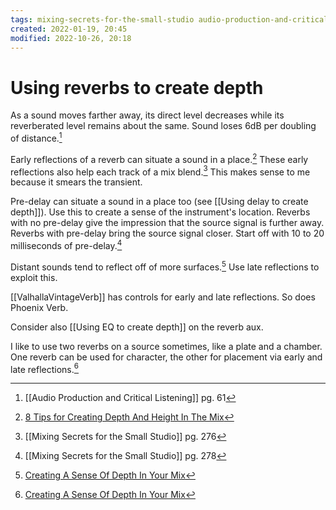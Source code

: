 ```yaml
---
tags: mixing-secrets-for-the-small-studio audio-production-and-critical-listening 
created: 2022-01-19, 20:45
modified: 2022-10-26, 20:18
---
```


# Using reverbs to create depth
As a sound moves farther away, its direct level decreases while its reverberated level remains about the same. Sound loses 6dB per doubling of distance.[^1]

Early reflections of a reverb can situate a sound in a place.[^2] These early reflections also help each track of a mix blend.[^3] This makes sense to me because it smears the transient.

Pre-delay can situate a sound in a place too (see [[Using delay to create depth]]). Use this to create a sense of the instrument's location. Reverbs with no pre-delay give the impression that the source signal is further away. Reverbs with pre-delay bring the source signal closer. Start off with 10 to 20 milliseconds of pre-delay.[^4]

Distant sounds tend to reflect off of more surfaces.[^5] Use late reflections to exploit this.

[[ValhallaVintageVerb]] has controls for early and late reflections. So does Phoenix Verb.

Consider also [[Using EQ to create depth]] on the reverb aux.

I like to use two reverbs on a source sometimes, like a plate and a chamber. One reverb can be used for character, the other for placement via early and late reflections.[^6]

[^1]: [[Audio Production and Critical Listening]] pg. 61
[^2]: [8 Tips for Creating Depth And Height In The Mix](https://www.masteringthemix.com/blogs/learn/8-tips-for-creating-depth-and-height-in-the-mix?utm_source=pocket_mylist)
[^3]: [[Mixing Secrets for the Small Studio]] pg. 276
[^4]: [[Mixing Secrets for the Small Studio]] pg. 278
[^5]: [Creating A Sense Of Depth In Your Mix](https://www.soundonsound.com/techniques/creating-sense-depth-your-mix?utm_source=pocket_mylist)
[^6]: [Creating A Sense Of Depth In Your Mix](https://www.soundonsound.com/techniques/creating-sense-depth-your-mix?utm_source=pocket_mylist)
